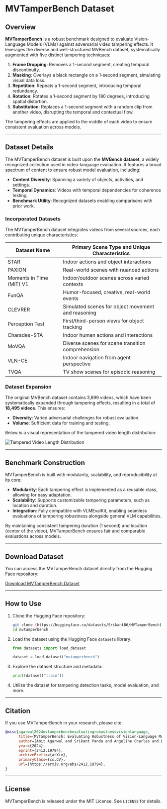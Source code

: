# MVTamperBench Dataset

## Overview

**MVTamperBench** is a robust benchmark designed to evaluate Vision-Language Models (VLMs) against adversarial video tampering effects. It leverages the diverse and well-structured MVBench dataset, systematically augmented with five distinct tampering techniques:

1. **Frame Dropping**: Removes a 1-second segment, creating temporal discontinuity.
2. **Masking**: Overlays a black rectangle on a 1-second segment, simulating visual data loss.
3. **Repetition**: Repeats a 1-second segment, introducing temporal redundancy.
4. **Rotation**: Rotates a 1-second segment by 180 degrees, introducing spatial distortion.
5. **Substitution**: Replaces a 1-second segment with a random clip from another video, disrupting the temporal and contextual flow.

The tampering effects are applied to the middle of each video to ensure consistent evaluation across models.

---

## Dataset Details

The MVTamperBench dataset is built upon the **MVBench dataset**, a widely recognized collection used in video-language evaluation. It features a broad spectrum of content to ensure robust model evaluation, including:

- **Content Diversity**: Spanning a variety of objects, activities, and settings.
- **Temporal Dynamics**: Videos with temporal dependencies for coherence testing.
- **Benchmark Utility**: Recognized datasets enabling comparisons with prior work.

### Incorporated Datasets

The MVTamperBench dataset integrates videos from several sources, each contributing unique characteristics:

| Dataset Name         | Primary Scene Type and Unique Characteristics                          |
|----------------------|-------------------------------------------------------------------------|
| STAR      | Indoor actions and object interactions                               |
| PAXION    | Real-world scenes with nuanced actions                              |
| Moments in Time (MiT) V1 | Indoor/outdoor scenes across varied contexts            |
| FunQA     | Humor-focused, creative, real-world events                          |
| CLEVRER   | Simulated scenes for object movement and reasoning                  |
| Perception Test  | First/third-person views for object tracking                    |
| Charades-STA   | Indoor human actions and interactions                              |
| MoVQA     | Diverse scenes for scene transition comprehension                   |
| VLN-CE       | Indoor navigation from agent perspective                            |
| TVQA     | TV show scenes for episodic reasoning                               |

### Dataset Expansion

The original MVBench dataset contains 3,699 videos, which have been systematically expanded through tampering effects, resulting in a total of **18,495 videos**. This ensures:

- **Diversity**: Varied adversarial challenges for robust evaluation.
- **Volume**: Sufficient data for training and testing.

Below is a visual representation of the tampered video length distribution:

![Tampered Video Length Distribution](path/to/tampered_video_length_distribution.png "Distribution of tampered video lengths")

---

## Benchmark Construction

MVTamperBench is built with modularity, scalability, and reproducibility at its core:

- **Modularity**: Each tampering effect is implemented as a reusable class, allowing for easy adaptation.
- **Scalability**: Supports customizable tampering parameters, such as location and duration.
- **Integration**: Fully compatible with VLMEvalKit, enabling seamless evaluations of tampering robustness alongside general VLM capabilities.

By maintaining consistent tampering duration (1 second) and location (center of the video), MVTamperBench ensures fair and comparable evaluations across models.

---

## Download Dataset

You can access the MVTamperBench dataset directly from the Hugging Face repository:

[Download MVTamperBench Dataset](https://huggingface.co/datasets/Srikant86/MVTamperBench)

---

## How to Use

1. Clone the Hugging Face repository:
   ```bash
   git clone (https://huggingface.co/datasets/Srikant86/MVTamperBench)
   cd mvtamperbench
   ```

2. Load the dataset using the Hugging Face `datasets` library:
   ```python
   from datasets import load_dataset

   dataset = load_dataset("mvtamperbench")
   ```

3. Explore the dataset structure and metadata:
   ```python
   print(dataset["train"])
   ```

4. Utilize the dataset for tampering detection tasks, model evaluation, and more.

---

## Citation

If you use MVTamperBench in your research, please cite:

```bibtex
@misc{agarwal2024mvtamperbenchevaluatingrobustnessvisionlanguage,
      title={MVTamperBench: Evaluating Robustness of Vision-Language Models}, 
      author={Amit Agarwal and Srikant Panda and Angeline Charles and Bhargava Kumar and Hitesh Patel and Priyanranjan Pattnayak and Taki Hasan Rafi and Tejaswini Kumar and Dong-Kyu Chae},
      year={2024},
      eprint={2412.19794},
      archivePrefix={arXiv},
      primaryClass={cs.CV},
      url={https://arxiv.org/abs/2412.19794}, 
}
```

---

## License

MVTamperBench is released under the MIT License. See `LICENSE` for details.

